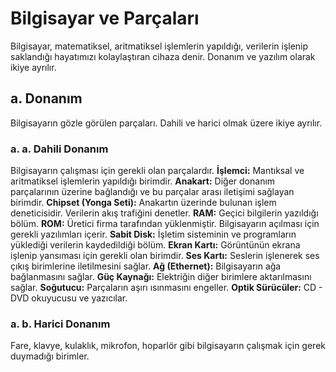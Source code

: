 # Bilgisayar ve Parçaları
Bilgisayar, matematiksel, aritmatiksel işlemlerin yapıldığı, verilerin işlenip saklandığı hayatımızı kolaylaştıran cihaza denir. Donanım ve yazılım olarak ikiye ayrılır.
## a. Donanım
Bilgisayarın gözle görülen parçaları. Dahili ve harici olmak üzere ikiye ayrılır.
### a. a. Dahili Donanım
Bilgisayarın çalışması için gerekli olan parçalardır.
**İşlemci:** Mantıksal ve aritmatiksel işlemlerin yapıldığı birimdir.
**Anakart:** Diğer donanım parçalarının üzerine bağlandığı ve bu parçalar arası iletişimi sağlayan birimdir.
**Chipset (Yonga Seti):** Anakartın üzerinde bulunan işlem deneticisidir. Verilerin akış trafiğini denetler.
**RAM:** Geçici bilgilerin yazıldığı bölüm.
**ROM:** Üretici firma tarafından yüklenmiştir. Bilgisayarın açılması için gerekli yazılımları içerir.
**Sabit Disk:** İşletim sisteminin ve programların yüklediği verilerin kaydedildiği bölüm.
**Ekran Kartı:** Görüntünün ekrana işlenip yansıması için gerekli olan birimdir.
**Ses Kartı:** Seslerin işlenerek ses çıkış birimlerine iletilmesini sağlar.
**Ağ (Ethernet):** Bilgisayarın ağa bağlanmasını sağlar.
**Güç Kaynağı:** Elektriğin diğer birimlere aktarılmasını sağlar.
**Soğutucu:** Parçaların aşırı ısınmasını engeller.
**Optik Sürücüler:** CD - DVD okuyucusu ve yazıcılar.
### a. b. Harici Donanım
Fare, klavye, kulaklık, mikrofon, hoparlör gibi bilgisayarın çalışmak için gerek duymadığı birimler.